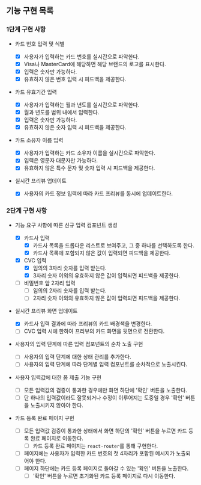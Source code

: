 ## 기능 구현 목록

### 1단계 구현 사항

- 카드 번호 입력 및 식별

  - [x] 사용자가 입력하는 카드 번호를 실시간으로 파악한다.
  - [x] Visa나 MasterCard에 해당하면 해당 브랜드의 로고를 표시한다.
  - [x] 입력은 숫자만 가능하다.
  - [x] 유효하지 않은 번호 입력 시 피드백을 제공한다.

- 카드 유효기간 입력

  - [x] 사용자가 입력하는 월과 년도를 실시간으로 파악한다.
  - [x] 월과 년도를 범위 내에서 입력한다.
  - [x] 입력은 숫자만 가능하다.
  - [x] 유효하지 않은 숫자 입력 시 피드백을 제공한다.

- 카드 소유자 이름 입력

  - [x] 사용자가 입력하는 카드 소유자 이름을 실시간으로 파악한다.
  - [x] 입력은 영문자 대문자만 가능하다.
  - [x] 유효하지 않은 특수 문자 및 숫자 입력 시 피드백을 제공한다.

- 실시간 프리뷰 업데이트

  - [x] 사용자의 카드 정보 입력에 따라 카드 프리뷰를 동시에 업데이트한다.

### 2단계 구현 사항

- 기능 요구 사항에 따른 신규 입력 컴포넌트 생성

  - [x] 카드사 입력
    - [x] 카드사 목록을 드롭다운 리스트로 보여주고, 그 중 하나를 선택하도록 한다.
    - [x] 카드사 목록에 포함되지 않은 값이 입력되면 피드백을 제공한다.
  - [x] CVC 입력
    - [x] 임의의 3자리 숫자를 입력 받는다.
    - [x] 3자리 숫자 이외의 유효하지 않은 값이 입력되면 피드백을 제공한다.
  - [ ] 비밀번호 앞 2자리 입력
    - [ ] 임의의 2자리 숫자를 입력 받는다.
    - [ ] 2자리 숫자 이외의 유효하지 않은 값이 입력되면 피드백을 제공한다.

- 실시간 프리뷰 화면 업데이트

  - [x] 카드사 입력 결과에 따라 프리뷰의 카드 배경색을 변경한다.
  - [ ] CVC 입력 시에 한하여 프리뷰의 카드 화면을 뒷면으로 전환한다.

- 사용자의 입력 단계에 따른 입력 컴포넌트의 순차 노출 구현

  - [ ] 사용자의 입력 단계에 대한 상태 관리를 추가한다.
  - [ ] 사용자의 입력 단계에 따라 단계별 입력 컴포넌트를 순차적으로 노출시킨다.

- 사용자 입력값에 대한 폼 제출 기능 구현

  - [ ] 모든 입력값의 검증이 통과한 경우에만 화면 하단에 '확인' 버튼을 노출한다.
  - [ ] 단 하나의 입력값이라도 잘못되거나 수정이 이루어지는 도중일 경우 '확인' 버튼을 노출시키지 않아야 한다.

- 카드 등록 완료 페이지 구현

  - [ ] 모든 입력값 검증이 통과한 상태에서 화면 하단의 '확인' 버튼을 누르면 카드 등록 완료 페이지로 이동한다.
    - [ ] 카드 등록 완료 페이지는 `react-router`를 통해 구현한다.
  - [ ] 페이지에는 사용자가 입력한 카드 번호의 첫 4자리가 포함된 메시지가 노출되어야 한다.
  - [ ] 페이지 하단에는 카드 등록 페이지로 돌아갈 수 있는 '확인' 버튼을 노출한다.
    - [ ] '확인' 버튼을 누르면 초기화된 카드 등록 페이지로 다시 이동한다.
